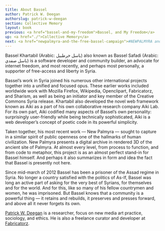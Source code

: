 ```yaml
---
title: About Bassel
author: Patrick W. Deegan
authorslug: patrick-w-deegan
section: Collective Memory
layout: book
previous: <a href="bassel-and-my-freedom">Bassel, and My Freedom</a>
up: <a href="./">Collective Memory</a>
next: <a href="newpalmyra-and-the-free-bassel-campaign">#NEWPALMYRA and the Free Bassel Campaign</a>
---
```


Bassel Khartabil (Arabic: باسل خرطبيل‎) also known as Bassel Safadi
(Arabic: باسل صفدي‎) is a software developer and community builder, an
advocate for internet freedom, and most recently, and perhaps most
personally, a supporter of free-access and liberty in Syria.

Bassel’s work in Syria joined his numerous other international
projects together into a unified and focused opus. These earlier works
included worldwide work with Mozilla Firefox, Wikipedia, Openclipart,
Fabricatorz, and Sharism, as well as being an initiator and key member
of the Creative Commons Syria release. Khartabil also developed the
novel web framework known as Aiki as a part of his own collaborative
research company Aiki Lab. For its own part, Aiki codified many
aspects of Bassel’s own personality: surprisingly user-friendly while
being technically sophisticated, Aiki is a web developer’s concept of
poetic code in its powerful simplicity.

Taken together, his most recent work — New Palmyra — sought to capture
in a similar spirit of public openness one of the hallmarks of human
civilization. New Palmyra presents a digital archive in rendered 3D of
the ancient site of Palmyra. At almost every level, from process to
function, and from code to metaphor, this project is as an almost
perfect stand-in for Bassel himself. And perhaps it also summarizes in
form and idea the fact that Bassel is presently not here.

Since mid-march of 2012 Bassel has been a prisoner of the Assad regime
in Syria. No longer a country satisfied with the politics of As-If,
Bassel was long an active part of asking for the very best of Syrians,
for themselves and for the world. And for this, like so many of his
fellow countrymen and women, he was imprisoned. But Bassel knows that
a community is a powerful thing — it retains and rebuilds, it
preserves and presses forward, and above all it never forgets its own.

<p class="author bio"><a href="../authors/patrick-w-deegan">Patrick
W. Deegan</a> is a researcher, focus on new media art practice,
sociology, and ethics. He is also a freelance curator and developer at
<a href="https://fabricatorz.com/">Fabricatorz</a>.</p>

